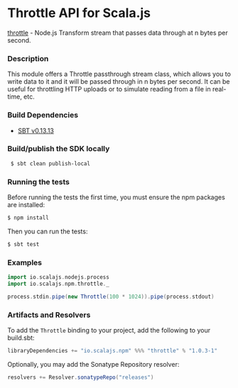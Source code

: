 Throttle API for Scala.js
================================
[throttle](https://www.npmjs.com/package/throttle) - Node.js Transform stream that passes data through at n bytes per second.

### Description

This module offers a Throttle passthrough stream class, which allows you to write data to it and it will be passed 
through in n bytes per second. It can be useful for throttling HTTP uploads or to simulate reading from a file in 
real-time, etc.

### Build Dependencies

* [SBT v0.13.13](http://www.scala-sbt.org/download.html)

### Build/publish the SDK locally

```bash
 $ sbt clean publish-local
```

### Running the tests

Before running the tests the first time, you must ensure the npm packages are installed:

```bash
$ npm install
```

Then you can run the tests:

```bash
$ sbt test
```

### Examples

```scala
import io.scalajs.nodejs.process
import io.scalajs.npm.throttle._

process.stdin.pipe(new Throttle(100 * 1024)).pipe(process.stdout)
```

### Artifacts and Resolvers

To add the `Throttle` binding to your project, add the following to your build.sbt:  

```sbt
libraryDependencies += "io.scalajs.npm" %%% "throttle" % "1.0.3-1"
```

Optionally, you may add the Sonatype Repository resolver:

```sbt   
resolvers += Resolver.sonatypeRepo("releases") 
```